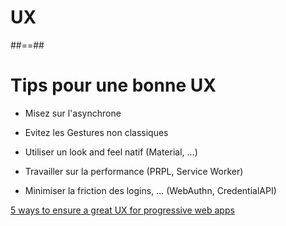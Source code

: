 <!-- .slide: class="transition bg-blue" -->

# UX

##==##

# Tips pour une bonne UX

<!-- .slide:  -->

- Misez sur l'asynchrone

  <!-- .element: class="fragment" -->

- Evitez les Gestures non classiques

  <!-- .element: class="fragment" -->

- Utiliser un look and feel natif (Material, ...)

  <!-- .element: class="fragment" -->

- Travailler sur la performance (PRPL, Service Worker) <!-- .element: class="fragment" -->

- Minimiser la friction des logins, ... (WebAuthn, CredentialAPI) <!-- .element: class="fragment" -->

[5 ways to ensure a great UX for progressive web apps](https://techbeacon.com/app-dev-testing/5-ways-ensure-great-ux-progressive-web-apps)

<!-- .element: class="fragment" -->
